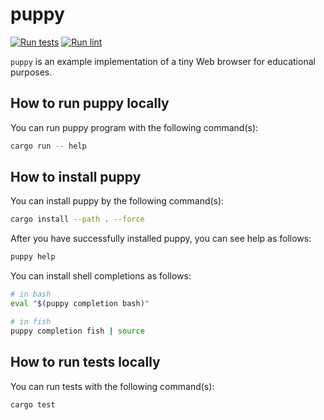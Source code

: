 # puppy

[![Run tests](https://github.com/lmt-swallow/puppy/actions/workflows/test.yml/badge.svg?branch=main)](https://github.com/lmt-swallow/puppy/actions/workflows/test.yml) [![Run lint](https://github.com/lmt-swallow/puppy/actions/workflows/lint.yml/badge.svg?branch=main)](https://github.com/lmt-swallow/puppy/actions/workflows/lint.yml)

`puppy` is an example implementation of a tiny Web browser for educational purposes.

## How to run puppy locally

You can run puppy program with the following command(s):

```sh
cargo run -- help
```

## How to install puppy

You can install puppy by the following command(s):

```sh
cargo install --path . --force
```

After you have successfully installed puppy, you can see help as follows:

```sh
puppy help
```

You can install shell completions as follows:

```sh
# in bash
eval "$(puppy completion bash)"

# in fish
puppy completion fish | source
```

## How to run tests locally

You can run tests with the following command(s):

```sh
cargo test
```
